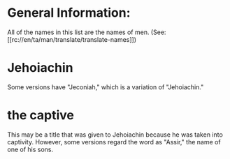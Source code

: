 # General Information:

All of the names in this list are the names of men. (See: [[rc://en/ta/man/translate/translate-names]])

# Jehoiachin

Some versions have "Jeconiah," which is a variation of "Jehoiachin."

# the captive

This may be a title that was given to Jehoiachin because he was taken into captivity. However, some versions regard the word as "Assir," the name of one of his sons.

